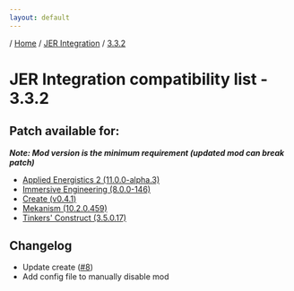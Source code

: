 ```yaml
---
layout: default
---
```


/ [Home](/) / [JER Integration](/jer-integration) / [3.3.2](/jer-integration/version/3.3.2)

# JER Integration compatibility list - 3.3.2

## Patch available for:
***Note: Mod version is the minimum requirement (updated mod can break patch)***

+ [Applied Energistics 2 (11.0.0-alpha.3)](https://www.curseforge.com/minecraft/mc-mods/applied-energistics-2)
+ [Immersive Engineering (8.0.0-146)](https://www.curseforge.com/minecraft/mc-mods/immersive-engineering)
+ [Create (v0.4.1)](https://www.curseforge.com/minecraft/mc-mods/create)
+ [Mekanism (10.2.0.459)](https://www.curseforge.com/minecraft/mc-mods/mekanism)
+ [Tinkers' Construct (3.5.0.17)](https://www.curseforge.com/minecraft/mc-mods/tinkers-construct)

## Changelog

+ Update create ([#8](https://github.com/Janoeo/JER-Integration/pull/8))
+ Add config file to manually disable mod
